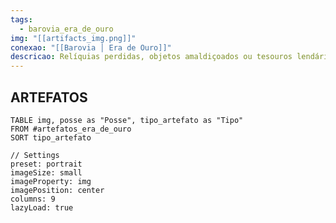 ```yaml
---
tags:
  - barovia_era_de_ouro
img: "[[artifacts_img.png]]"
conexao: "[[Barovia │ Era de Ouro]]"
descricao: Relíquias perdidas, objetos amaldiçoados ou tesouros lendários que moldam o destino de quem os possui.
---
```


<div class="campaign-title">
  <h2>ARTEFATOS</h2>
</div>

```datacards
TABLE img, posse as "Posse", tipo_artefato as "Tipo"
FROM #artefatos_era_de_ouro
SORT tipo_artefato

// Settings
preset: portrait
imageSize: small
imageProperty: img
imagePosition: center
columns: 9
lazyLoad: true

```